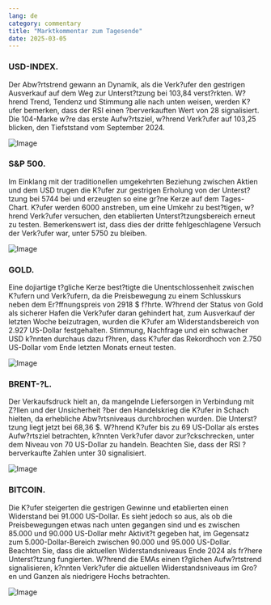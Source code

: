 ```yaml
---
lang: de
category: commentary
title: "Marktkommentar zum Tagesende"
date: 2025-03-05
---
```


### USD-INDEX.

Der Abw?rtstrend gewann an Dynamik, als die Verk?ufer den gestrigen Ausverkauf auf dem Weg zur Unterst?tzung bei 103,84 verst?rkten. W?hrend Trend, Tendenz und Stimmung alle nach unten weisen, werden K?ufer bemerken, dass der RSI einen ?berverkauften Wert von 28 signalisiert. Die 104-Marke w?re das erste Aufw?rtsziel, w?hrend Verk?ufer auf 103,25 blicken, den Tiefststand vom September 2024.

![Image](https://markleighedu.github.io/img/Mar-2025/05-Mar-2025/usdindex.jpg)

### S&P 500.

Im Einklang mit der traditionellen umgekehrten Beziehung zwischen Aktien und dem USD trugen die K?ufer zur gestrigen Erholung von der Unterst?tzung bei 5744 bei und erzeugten so eine gr?ne Kerze auf dem Tages-Chart. K?ufer werden 6000 anstreben, um eine Umkehr zu best?tigen, w?hrend Verk?ufer versuchen, den etablierten Unterst?tzungsbereich erneut zu testen. Bemerkenswert ist, dass dies der dritte fehlgeschlagene Versuch der Verk?ufer war, unter 5750 zu bleiben.

![Image](https://markleighedu.github.io/img/Mar-2025/05-Mar-2025/sp500.jpg)

### GOLD.

Eine dojiartige t?gliche Kerze best?tigte die Unentschlossenheit zwischen K?ufern und Verk?ufern, da die Preisbewegung zu einem Schlusskurs neben dem Er?ffnungspreis von 2918 $ f?hrte. W?hrend der Status von Gold als sicherer Hafen die Verk?ufer daran gehindert hat, zum Ausverkauf der letzten Woche beizutragen, wurden die K?ufer am Widerstandsbereich von 2.927 US-Dollar festgehalten. Stimmung, Nachfrage und ein schwacher USD k?nnten durchaus dazu f?hren, dass K?ufer das Rekordhoch von 2.750 US-Dollar vom Ende letzten Monats erneut testen.

![Image](https://markleighedu.github.io/img/Mar-2025/05-Mar-2025/gold.jpg)

### BRENT-?L.

Der Verkaufsdruck hielt an, da mangelnde Liefersorgen in Verbindung mit Z?llen und der Unsicherheit ?ber den Handelskrieg die K?ufer in Schach hielten, da erhebliche Abw?rtsniveaus durchbrochen wurden. Die Unterst?tzung liegt jetzt bei 68,36 $. W?hrend K?ufer bis zu 69 US-Dollar als erstes Aufw?rtsziel betrachten, k?nnten Verk?ufer davor zur?ckschrecken, unter dem Niveau von 70 US-Dollar zu handeln. Beachten Sie, dass der RSI ?berverkaufte Zahlen unter 30 signalisiert.

![Image](https://markleighedu.github.io/img/Mar-2025/05-Mar-2025/brentoil.jpg)

### BITCOIN.

Die K?ufer steigerten die gestrigen Gewinne und etablierten einen Widerstand bei 91.000 US-Dollar. Es sieht jedoch so aus, als ob die Preisbewegungen etwas nach unten gegangen sind und es zwischen 85.000 und 90.000 US-Dollar mehr Aktivit?t gegeben hat, im Gegensatz zum 5.000-Dollar-Bereich zwischen 90.000 und 95.000 US-Dollar. Beachten Sie, dass die aktuellen Widerstandsniveaus Ende 2024 als fr?here Unterst?tzung fungierten. W?hrend die EMAs einen t?glichen Aufw?rtstrend signalisieren, k?nnten Verk?ufer die aktuellen Widerstandsniveaus im Gro?en und Ganzen als niedrigere Hochs betrachten.

![Image](https://markleighedu.github.io/img/Mar-2025/05-Mar-2025/bitcoin.jpg)

